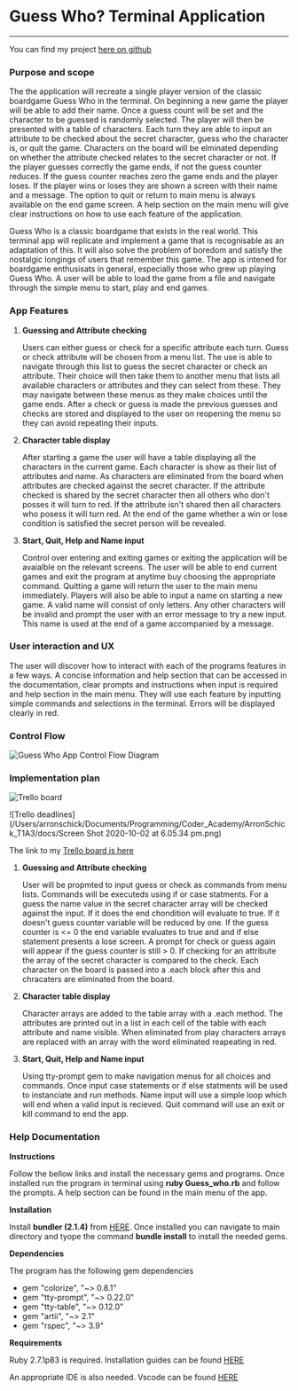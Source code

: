 # Guess Who? Terminal Application

___

You can find my project [here on github](https://github.com/ArronSchick/Guess_Who)

### Purpose and scope

The the application will recreate a single player version of the classic boardgame Guess Who in the terminal. On beginning a new game the player will be able to add their name. Once a guess count will be set and the character to be guessed is randomly selected. The player will then be presented with a table of characters. Each turn they are able to input an attribute to be checked about the secret character, guess who the character is, or quit the game. Characters on the board will be elminated depending on whether the attribute checked relates to the secret character or not. If the player guesses correctly the game ends, if not the guess counter reduces. If the guess counter reaches zero the game ends and the player loses. If the player wins or loses they are shown a screen with their name and a message. The option to quit or return to main menu is always available on the end game screen. A help section on the main menu will give clear instructions on how to use each feature of the application.

Guess Who is a classic boardgame that exists in the real world. This terminal app will replicate and implement a game that is recognisable as an adaptation of this. It will also solve the problem of boredom and satisfy the nostalgic longings of users that remember this game. The app is intened for boardgame enthusisats in general, especially those who grew up playing Guess Who. A user will be able to load the game from a file and navigate through the simple menu to start, play and end games.



### App Features

1. **Guessing and Attribute checking**

   Users can either guess or check for a specific attribute each turn. Guess or check attribute will be chosen from a menu list. The use is able to navigate through this list to guess the secret character or check an attribute. Their choice will then take them to another menu that lists all available characters or attributes and they can select from these. They may navigate between these menus as they make choices until the game ends. After a check or guess is made the previous guesses and checks are stored and displayed to the user on reopening the menu so they can avoid repeating their inputs.

   

2. **Character table display**

   After starting a game the user will have a table displaying all the characters in the current game. Each character is show as their list of attributes and name. As characters are eliminated from the board when attributes are checked against the secret character. If the attribute checked is shared by the secret character then all others who don't posses it will turn to red. If the attribute isn't shared then all characters who posess it will turn red. At the  end of the game whether a win or lose condition is satisfied the secret person will be revealed.

3. **Start, Quit, Help and Name input**

   Control over entering and exiting games or exiting the application will be avaialble on the relevant screens. The user will be able to end current games and exit the program at anytime buy choosing the appropriate command. Quitting a game will return the user to the main menu immediately. Players will also be able to input a name on starting a new game. A valid name will consist of only letters. Any other characters will be invalid and prompt the user with an error message to try a new input. This name is used at the end of a game accompanied by a message.

   

### User interaction and UX

The user will discover how to interact with each of the programs features in a few ways. A concise information and help section that can be accessed in the documentation, clear prompts and instructions when input is required and help section in the main menu. They will use each feature by inputting simple commands and selections in the terminal. Errors will be displayed clearly in red.

### Control Flow

![Guess Who App Control Flow Diagram](/Users/arronschick/Documents/Programming/Coder_Academy/ArronSchick_T1A3/docs/Control_flow_Guess_Who.png)



### Implementation plan

![Trello board](/Users/arronschick/Documents/Programming/Coder_Academy/ArronSchick_T1A3/docs/Trello.png)

![Trello deadlines](/Users/arronschick/Documents/Programming/Coder_Academy/ArronSchick_T1A3/docs/Screen Shot 2020-10-02 at 6.05.34 pm.png)

The link to my [Trello board is here](https://trello.com/invite/b/LxEJU9nQ/37fabf924561b929e1a002054ce58ad4/guess-who-app)

1. **Guessing and Attribute checking**

   User will be propmted to input guess or check as commands from menu lists. Commands will be executeds using if or case statments. For a guess the name value in the secret character array will be checked against the input. If it does the end chondition will evaluate to true. If it doesn't guess counter variable will be reduced by one. If the guess counter is <= 0 the end variable evaluates to true and and if else statement presents a lose screen. A prompt for check or guess again will appear if the guess counter is still > 0. If checking for an attribute the array of the secret character is compared to the check. Each character on the board is passed into a .each block after this and chracaters are eliminated from the board.

2. **Character table display**

   Character arrays are added to the table array with a .each method. The attributes are printed out in a list in each cell of the table with each attribute and name visible. When eliminated from play characters arrays are replaced with an array with the word eliminated reapeating in red.

3. **Start, Quit, Help and Name input**

   Using tty-prompt gem to make navigation menus for all choices and commands. Once input case statements or if else statments will be used to instanciate and run methods. Name input will use a simple loop which will end when a valid input is recieved. Quit command will use an exit or kill command to end the app.

   

### Help Documentation

**Instructions**

Follow the bellow links and install the necessary gems and programs. Once installed run the program in terminal using **ruby Guess_who.rb** and follow the prompts. A help section can be found in the main menu of the app.

**Installation**

Install **bundler (2.1.4)** from [HERE](https://rubygems.org/gems/bundler). Once installed you can navigate to main directory and tyope the command **bundle install** to install the needed gems.

**Dependencies**

The program has the following gem dependencies

- gem "colorize", "~> 0.8.1"
- gem "tty-prompt", "~> 0.22.0"
- gem "tty-table", "~> 0.12.0"
- gem "artii", "~> 2.1"
- gem "rspec", "~> 3.9"

**Requirements**

Ruby 2.7.1p83 is required. Installation guides can be found [HERE](https://www.ruby-lang.org/en/)

An appropriate IDE is also needed. Vscode can be found [HERE](https://code.visualstudio.com/)